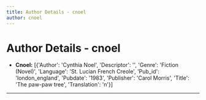 ```yaml
---
title: Author Details - cnoel
author: cnoel
---
```


# Author Details - cnoel

<ul>
    <li><strong>Cnoel:</strong> [{'Author': 'Cynthia Noel', 'Descriptor': '', 'Genre': 'Fiction (Novel)', 'Language': 'St. Lucian French Creole', 'Pub_id': 'london_england', 'Pubdate': '1983', 'Publisher': 'Carol Morris', 'Title': 'The paw-paw tree', 'Translation': 'n'}]</li>
</ul>
<hr>